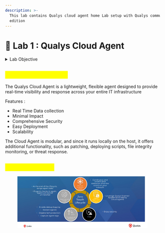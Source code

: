 ```yaml
---
description: >-
  This lab contains Qualys cloud agent home Lab setup with Qualys community
  edition
---
```


# 🥼 Lab 1 : Qualys Cloud Agent

<details>

<summary>Lab Objective </summary>

* To understand Qualys cloud Agent, functions and characteristics&#x20;
* why do we need Qualys Agent&#x20;
* Qualys agent life cycle&#x20;
* Installation , configure and deployment of Qualys agent&#x20;
* Perform on demand scans&#x20;
* Identify asset details & Monitor Agent health using Dashboard&#x20;
* Purge rules to automate routine maintenance&#x20;
* Configuration topics Agent scan Merge, Agent Version control, CAPS, SwCA

</details>

## <mark style="color:yellow;">Qualys Cloud Agent</mark>&#x20;

The Qualys Cloud Agent is a lightweight, flexible agent designed to provide real-time visibility and response across your entire IT infrastructure

Features :&#x20;

* Real Time Data collection&#x20;
* Minimal Impact
* Comprehensive Security&#x20;
* Easy Deployment&#x20;
* Scalability&#x20;

The Cloud Agent is modular, and since it runs locally on the host, it offers additional functionality, such as patching, deploying scripts, file integrity monitoring, or threat response.

## <mark style="color:yellow;">Agent Lifecycle</mark>&#x20;

<figure><img src=".gitbook/assets/image.png" alt=""><figcaption></figcaption></figure>
